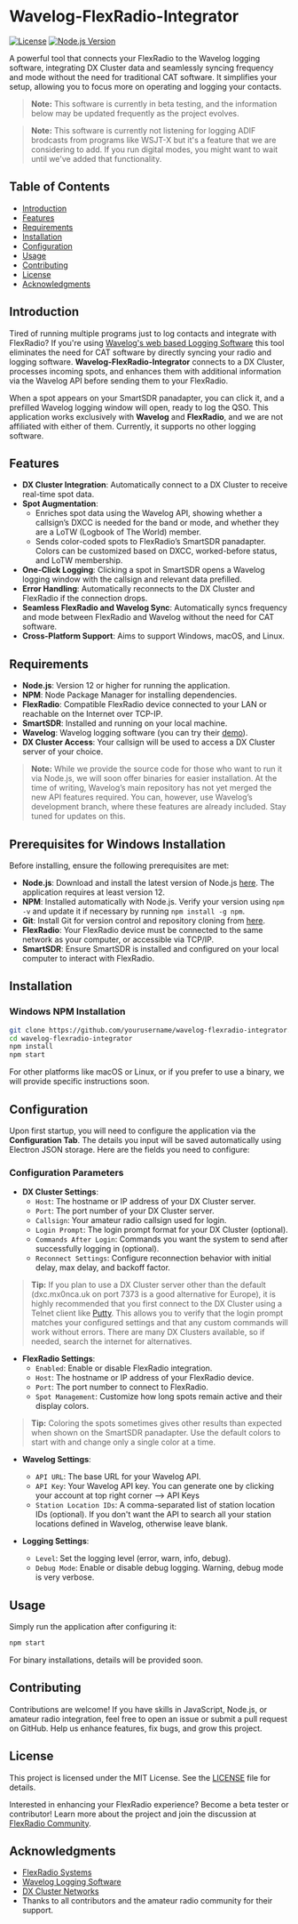 
# Wavelog-FlexRadio-Integrator

[![License](https://img.shields.io/badge/license-MIT-blue.svg)](LICENSE)
[![Node.js Version](https://img.shields.io/badge/node.js-12%2B-green.svg)](https://nodejs.org/)

A powerful tool that connects your FlexRadio to the Wavelog logging software, integrating DX Cluster data and seamlessly syncing frequency and mode without the need for traditional CAT software. It simplifies your setup, allowing you to focus more on operating and logging your contacts.

> **Note:** This software is currently in beta testing, and the information below may be updated frequently as the project evolves.

> **Note:** This software is currently not listening for logging ADIF brodcasts from programs like WSJT-X but it's a feature that we are considering to add. If you run digital modes, you might want to wait until we've added that functionality.

## Table of Contents

- [Introduction](#introduction)
- [Features](#features)
- [Requirements](#requirements)
- [Installation](#installation)
- [Configuration](#configuration)
- [Usage](#usage)
- [Contributing](#contributing)
- [License](#license)
- [Acknowledgments](#acknowledgments)

## Introduction

Tired of running multiple programs just to log contacts and integrate with FlexRadio? If you're using [Wavelog's web based Logging Software](https://www.wavelog.org) this tool eliminates the need for CAT software by directly syncing your radio and logging software. **Wavelog-FlexRadio-Integrator** connects to a DX Cluster, processes incoming spots, and enhances them with additional information via the Wavelog API before sending them to your FlexRadio.

When a spot appears on your SmartSDR panadapter, you can click it, and a prefilled Wavelog logging window will open, ready to log the QSO. This application works exclusively with **Wavelog** and **FlexRadio**, and we are not affiliated with either of them. Currently, it supports no other logging software.

## Features

- **DX Cluster Integration**: Automatically connect to a DX Cluster to receive real-time spot data.
- **Spot Augmentation**:
  - Enriches spot data using the Wavelog API, showing whether a callsign’s DXCC is needed for the band or mode, and whether they are a LoTW (Logbook of The World) member.
  - Sends color-coded spots to FlexRadio’s SmartSDR panadapter. Colors can be customized based on DXCC, worked-before status, and LoTW membership.
- **One-Click Logging**: Clicking a spot in SmartSDR opens a Wavelog logging window with the callsign and relevant data prefilled.
- **Error Handling**: Automatically reconnects to the DX Cluster and FlexRadio if the connection drops.
- **Seamless FlexRadio and Wavelog Sync**: Automatically syncs frequency and mode between FlexRadio and Wavelog without the need for CAT software.
- **Cross-Platform Support**: Aims to support Windows, macOS, and Linux.

## Requirements

- **Node.js**: Version 12 or higher for running the application.
- **NPM**: Node Package Manager for installing dependencies.
- **FlexRadio**: Compatible FlexRadio device connected to your LAN or reachable on the Internet over TCP-IP.
- **SmartSDR**: Installed and running on your local machine.
- **Wavelog**: Wavelog logging software (you can try their [demo](https://demo.wavelog.org/user/login)).
- **DX Cluster Access**: Your callsign will be used to access a DX Cluster server of your choice.

> **Note:** While we provide the source code for those who want to run it via Node.js, we will soon offer binaries for easier installation. At the time of writing, Wavelog’s main repository has not yet merged the new API features required. You can, however, use Wavelog’s development branch, where these features are already included. Stay tuned for updates on this.

## Prerequisites for Windows Installation

Before installing, ensure the following prerequisites are met:

- **Node.js**: Download and install the latest version of Node.js [here](https://nodejs.org/). The application requires at least version 12.
- **NPM**: Installed automatically with Node.js. Verify your version using `npm -v` and update it if necessary by running `npm install -g npm`.
- **Git**: Install Git for version control and repository cloning from [here](https://git-scm.com/).
- **FlexRadio**: Your FlexRadio device must be connected to the same network as your computer, or accessible via TCP/IP.
- **SmartSDR**: Ensure SmartSDR is installed and configured on your local computer to interact with FlexRadio.

## Installation

### Windows NPM Installation

```bash
git clone https://github.com/yourusername/wavelog-flexradio-integrator.git
cd wavelog-flexradio-integrator
npm install
npm start
```

For other platforms like macOS or Linux, or if you prefer to use a binary, we will provide specific instructions soon.

## Configuration

Upon first startup, you will need to configure the application via the **Configuration Tab**. The details you input will be saved automatically using Electron JSON storage. Here are the fields you need to configure:

### Configuration Parameters

- **DX Cluster Settings**:
  - `Host`: The hostname or IP address of your DX Cluster server.
  - `Port`: The port number of your DX Cluster server.
  - `Callsign`: Your amateur radio callsign used for login.
  - `Login Prompt`: The login prompt format for your DX Cluster (optional).
  - `Commands After Login`: Commands you want the system to send after successfully logging in (optional).
  - `Reconnect Settings`: Configure reconnection behavior with initial delay, max delay, and backoff factor.
 
> **Tip:** If you plan to use a DX Cluster server other than the default (dxc.mx0nca.uk on port 7373 is a good alternative for Europe), it is highly recommended that you first connect to the DX Cluster using a Telnet client like [Putty](https://www.putty.org/). This allows you to verify that the login prompt matches your configured settings and that any custom commands will work without errors. There are many DX Clusters available, so if needed, search the internet for alternatives.

- **FlexRadio Settings**:
  - `Enabled`: Enable or disable FlexRadio integration.
  - `Host`: The hostname or IP address of your FlexRadio device.
  - `Port`: The port number to connect to FlexRadio.
  - `Spot Management`: Customize how long spots remain active and their display colors.

> **Tip:** Coloring the spots sometimes gives other results than expected when shown on the SmartSDR panadapter. Use the default colors to start with and change only a single color at a time.

- **Wavelog Settings**:
  - `API URL`: The base URL for your Wavelog API.
  - `API Key`: Your Wavelog API key. You can generate one by clicking your account at top right corner --> API Keys
  - `Station Location IDs`: A comma-separated list of station location IDs (optional). If you don't want the API to search all your station locations defined in Wavelog, otherwise leave blank.

- **Logging Settings**:
  - `Level`: Set the logging level (error, warn, info, debug).
  - `Debug Mode`: Enable or disable debug logging. Warning, debug mode is very verbose.

## Usage

Simply run the application after configuring it:

```bash
npm start
```

For binary installations, details will be provided soon.

## Contributing

Contributions are welcome! If you have skills in JavaScript, Node.js, or amateur radio integration, feel free to open an issue or submit a pull request on GitHub. Help us enhance features, fix bugs, and grow this project.

## License

This project is licensed under the MIT License. See the [LICENSE](LICENSE) file for details.

Interested in enhancing your FlexRadio experience? Become a beta tester or contributor! Learn more about the project and join the discussion at [FlexRadio Community](https://community.flexradio.com/discussion/comment/20613338).

## Acknowledgments

- [FlexRadio Systems](https://www.flexradio.com/)
- [Wavelog Logging Software](https://www.wavelog.org)
- [DX Cluster Networks](http://www.dxcluster.info/)
- Thanks to all contributors and the amateur radio community for their support.
